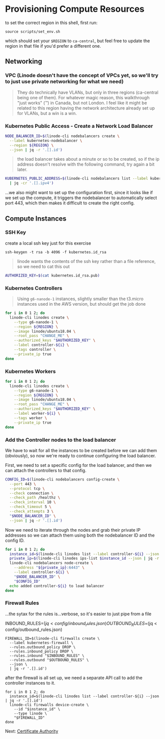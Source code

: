 # Provisioning Compute Resources

to set the correct region in this shell, first run:

```
source scripts/set_env.sh
```

which should set your `$REGION` to `ca-central`, but feel free to update the region in that file if you'd prefer a different one.

## Networking

### VPC (Linode doesn't have the concept of VPCs yet, so we'll try to just use private networking for what we need)

> They do technically have VLANs, but only in three regions (ca-central being one of them). For whatever magic reason, this walkthrough "just works" (:tm:) in Canada, but not London. I feel like it might be related to this region having the network architecture already set up for VLANs, but a win is a win.

### Kubernetes Public Access - Create a Network Load Balancer

```sh
NODE_BALANCER_ID=$(linode-cli nodebalancers create \
  --label kubernetes-nodebalancer \
  --region ${REGION} \
  --json | jq -r '.[].id')
```

> the load balancer takes about a minute or so to be created, so if the ip address doesn't resolve with the following command, try again a bit later.

```sh
KUBERNETES_PUBLIC_ADDRESS=$(linode-cli nodebalancers list --label kubernetes-nodebalancer --json \
  | jq -cr '.[].ipv4')
```

...we also might want to set up the configuration first, since it looks like if we set up the compute, it triggers the nodebalancer to automatically select port 443, which then makes it difficult to create the right config.

## Compute Instances

### SSH Key

create a local ssh key just for this exercise

```
ssh-keygen -t rsa -b 4096 -f kubernetes.id_rsa
```

> linode wants the contents of the ssh key rather than a file reference, so we need to cat this out

```sh
AUTHORIZED_KEY=$(cat kubernetes.id_rsa.pub)
```

### Kubernetes Controllers

> Using `g6-nanode-1` instances, slightly smaller than the t3.micro instances used in the AWS version, but should get the job done

```sh
for i in 0 1 2; do
  linode-cli linodes create \
    --type g6-nanode-1 \
    --region ${REGION} \
    --image linode/ubuntu18.04 \
    --root_pass "CHANGE_ME" \
    --authorized_keys "$AUTHORIZED_KEY" \
    --label controller-${i} \
    --tags controller \
    --private_ip true
done
```

### Kubernetes Workers

```sh
for i in 0 1 2; do
  linode-cli linodes create \
    --type g6-nanode-1 \
    --region ${REGION} \
    --image linode/ubuntu18.04 \
    --root_pass "CHANGE_ME" \
    --authorized_keys "$AUTHORIZED_KEY" \
    --label worker-${i} \
    --tags worker \
    --private_ip true
done
```

### Add the Controller nodes to the load balancer

We have to wait for all the instances to be created before we can add them (obviously), so now we're ready to continue configuring the load balancer.

First, we need to set a specific config for the load balancer, and then we can attach the controllers to that config.

```sh
CONFIG_ID=$(linode-cli nodebalancers config-create \
  --port 443 \
  --protocol tcp \
  --check connection \
  --check_path /healthz \
  --check_interval 10 \
  --check_timeout 5 \
  --check_attempts 3 \
  "$NODE_BALANCER_ID" \
  --json | jq -r '.[].id')
```

Now we need to iterate through the nodes and grab their private IP addresses so we can attach them using both the nodebalancer ID and the config ID.

```sh
for i in 0 1 2; do
  instance_id=$(linode-cli linodes list --label controller-${i} --json | jq -r '.[].id')
  private_ip=$(linode-cli linodes ips-list $instance_id --json | jq -r '.[].ipv4.private | .[].address')
  linode-cli nodebalancers node-create \
    --address "${private_ip}:6443" \
    --label controller-${i} \
    "$NODE_BALANCER_ID" \
    "$CONFIG_ID"
  echo added controller-${i} to load balancer
done
```

### Firewall Rules

...the sytax for the rules is...verbose, so it's easier to just pipe from a file

INBOUND_RULES=$(jq < config/inbound_rules.json)
OUTBOUND_RULES=$(jq < config/outbound_rules.json)

```
FIREWALL_ID=$(linode-cli firewalls create \
  --label kubernetes-firewall \
  --rules.outbound_policy DROP \
  --rules.inbound_policy DROP \
  --rules.inbound "$INBOUND_RULES" \
  --rules.outbound "$OUTBOUND_RULES" \
  --json \
  | jq -r '.[].id')

```

after the firewall is all set up, we need a separate API call to add the controller instances to it.

```
for i in 0 1 2; do
  instance_id=$(linode-cli linodes list --label controller-${i} --json | jq -r '.[].id')
  linode-cli firewalls device-create \
    --id "$instance_id" \
    --type linode \
    "$FIREWALL_ID"
done
```

Next: [Certificate Authority](04-certificate-authority.md)
